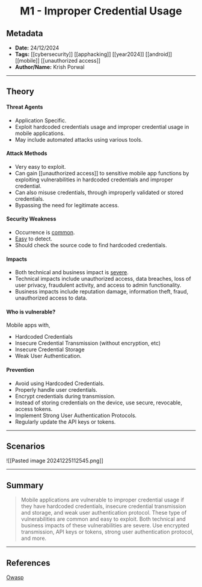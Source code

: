 <center><h1>M1 - Improper Credential Usage</h1></center>

## Metadata
- **Date:** 24/12/2024  
- **Tags:** [[cybersecurity]] [[apphacking]] [[year2024]] [[android]] [[mobile]] [[unauthorized access]]
- **Author/Name:** Krish Porwal

---

## Theory
#### Threat Agents
- Application Specific.
- Exploit hardcoded credentials usage and improper credential usage in mobile applications.
- May include automated attacks using various tools.

#### Attack Methods
- Very easy to exploit.
- Can gain [[unauthorized access]] to sensitive mobile app functions by exploiting vulnerabilities in hardcoded credentials and improper credential.
- Can also misuse credentials, through improperly validated or stored credentials.
- Bypassing the need for legitimate access.

#### Security Weakness
- Occurrence is <u>common</u>.
- <u>Easy</u> to detect.
- Should check the source code to find hardcoded credentials.

#### Impacts
- Both technical and business impact is <u>severe</u>.
- Technical impacts include unauthorized access,  data breaches, loss of user privacy, fraudulent activity, and access to admin functionality.
- Business impacts include reputation damage, information theft, fraud, unauthorized access to data.

#### Who is vulnerable?
Mobile apps with,
- Hardcoded Credentials
- Insecure Credential Transmission (without encryption, etc)
- Insecure Credential Storage
- Weak User Authentication.

#### Prevention
- Avoid using Hardcoded Credentials.
- Properly handle user credentials.
- Encrypt credentials during transmission.
- Instead of storing credentials on the device, use secure, revocable, access tokens.
- Implement Strong User Authentication Protocols.
- Regularly update the API keys or tokens.

---

## Scenarios
![[Pasted image 20241225112545.png]]

---

## Summary
> Mobile applications are vulnerable to improper credential usage if they have hardcoded credentials, insecure credential transmission and storage, and weak user authentication protocol. These type of vulnerabilities are common and easy to exploit. Both technical and business impacts of these vulnerabilities are severe. Use encrypted transmission, API keys or tokens, strong user authentication protocol, and more.

---

## References
[Owasp](https://owasp.org/www-project-mobile-top-10/2023-risks/m1-improper-credential-usage.html)
